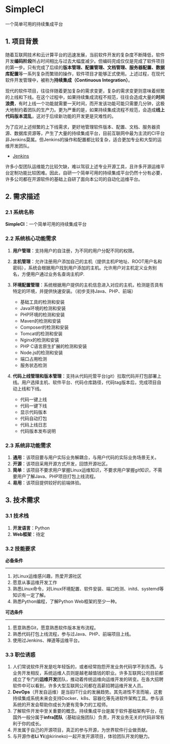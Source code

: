 # SimpleCI

一个简单可用的持续集成平台


## 1. 项目背景

随着互联网技术和云计算平台的迅速发展，当前软件开发的复杂度不断降低，软件开发**编码阶段**所占时间相比与过去大幅度减少。但编码完成仅仅是完成了软件项目的第一步。只有完成了后续的**版本管理、配置管理、文档管理、服务器配置、数据库配置**等一系列复杂而繁琐的操作，软件项目才能够正式使用。上述过程，在现代软件开发管理中，被称为**持续集成（Continuous Integration）**。

现代的软件项目，往往伴随着更加复杂的需求变更，复杂的需求变更则意味着频繁的上线和下线。在这个过程中，如果持续集成流程不规范，往往会造成大量的**时间浪费**，有时上线一个功能就需要一天时间，而开发该功能可能只需要几分钟，这极大地制约着团队的生产力。更为严重的是，如果持续集成流程不规范，会造成**线上代码版本混乱**，这对于后续新功能的开发更是灾难性的。

为了应对上述频繁的上下线需求，更好地管理软件版本、配置、文档、服务器资源、数据库资源等，产生了大量的持续集成平台，目前互联网中最为主流的CI平台非Jenkins莫属。但Jenkins的操作和配置都比较复杂，适合更加专业和大型的运维开发团队。

- [Jenkins](https://jenkins.io/zh/)

许多小型团队运维能力比较欠缺，难以驾驭上述专业开源工具，且许多开源运维平台定制功能比较困难。因此，自研一个简单可用的持续集成平台仍然十分有必要，许多公司都在开源软件的基础上自研了面向本公司的自动化运维平台。

## 2. 需求描述

### 2.1 系统名称

**SimpleCI**：一个简单可用的持续集成平台

### 2.2 系统核心功能需求

1. **用户管理**：支持用户的自注册，为不同的用户分配不同的权限。
2. **主机管理**：允许注册用户添加自己的主机（提供主机IP地址、ROOT用户名和密码），系统会根据用户找到用户添加的主机。允许用户对主机定义业务别名，方便用户通过业务名查询主机IP.
3. **环境配置管理**：系统根据用户提供的主机信息进入对应的主机，检测是否具有特定的环境，并提供快速安装。（初步支持Java、PHP、前端）

    - 基础工具的检测和安装
    - Java环境的检测和安装
    - PHP环境的检测和安装
    - Maven的检测和安装
    - Composer的检测和安装
    - Tomcat的检测和安装
    - Nginx的检测和安装
    - PHP C语言原生扩展的检测和安装
    - Node.js的检测和安装
    - 端口占用检测
    - 服务状态检测

4. **代码上线管理和版本管理**：支持从代码托管平台(git）拉取代码并打包部署上线。用户选择主机、软件平台、代码仓库路径，代码tag版本后，完成项目自动上线和下线。

    - 代码一键上线
    - 代码一键下线
    - 显示代码版本
    - 代码自动打包
    - 代码上线日志
    - 代码版本发布说明

### 2.3 系统非功能需求

1. **通用**：该项目要与用户实际业务解耦合，与用户代码的实际业务场景无关。
2. **开源**：该项目采用开源方式开发，回馈开源社区。
3. **简单**：该项目不要求用户掌握Linux运维知识，不要求用户掌握git知识，不需要用户了解Java、PHP项目打包上线流程。
4. **易用**：该项目提供较好的前端体验。

## 3. 技术需求

### 3.1 技术栈

1. **开发语言**：Python
2. **Web框架**：待定

### 3.2 技能要求

**必备条件**

---

1. 对Linux运维感兴趣，热爱开源社区
2. 愿意从事运维开发工作
3. 熟悉Linux命令，对Linux环境配置、软件安装、端口检测、initd、systemd等知识有一定了解。
4. 熟悉Python编程，了解Python Web框架的至少一种。

**可选条件**

---

1. 愿意熟悉Git，愿意熟悉软件版本发布流程。
2. 熟悉代码打包上线流程，参与过Java、PHP、前端项目上线。
3. 使用过Jenkins、禅道等运维平台。

### 3.3 职位诱惑

1. 人们常说软件开发是吃年轻饭的，或者经常抱怨开发业务代码学不到东西。与业务开发相反，系统运维人员则是越老越值钱的职业。许多互联网公司目前都成立了专门的**运维开发**团队，推动着传统运维向运维开发的转变。在各大招聘软件中可以看到，许多大型互联网公司都在高薪招聘运维开发人员。
2. **DevOps**（开发自运维）是当前IT行业的发展趋势。其先进性不言而喻，这套持续集成系统未来会支持Docker、k8s、容器化等先进软件架构工具。参与该系统的开发会帮助你成长为更有竞争力的工程师。
3. 了解软件开发中至关重要的概念。持续集成平台是属于软件基础架构平台，在国外一般分属于**infra团队**（基础设施团队）负责，开发业务无关的代码非常有利于你的成长。
4. 开发属于自己的开源项目，真正的参与开源，为世界软件行业做贡献。
5. 与开源作者**Li Yi**(@kirineko)一起开发开源项目，体验团队开发的魅力。